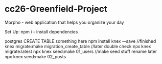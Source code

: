# cc26-Greenfield-Project
Morpho - web application that helps you organize your day


Set Up: 
npm i - install dependencies


postgres CREATE TABLE something here
npm install knex --save  //finished
knex migrate:make migration_create_table //later double check
npx knex migrate:latest
npx knex seed:make 01_users //make seed stuff rename later
npx knex seed:make 02_posts